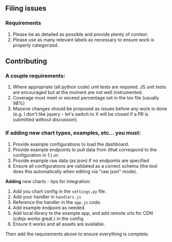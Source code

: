 ## Filing issues

### Requirements

1. Please be as detailed as possible and provide plenty of context.
2. Please use as many relevant labels as necessary to ensure work is properly categorized.

## Contributing

### A couple requirements:

1. Where appropriate (all python code) unit tests are required. JS unit tests are encouraged but at the moment are not well instrumented.
2. Coverage must meet or exceed percentage set in the tox file (usually 98%)
3. Massive changes should be proposed as issues before any work is done (e.g. I don't like jquery - let's switch to X will be closed if a PR is submitted without discussion).

### If adding new chart types, examples, etc... you must:

1. Provide example configurations to load the dashboard.
2. Provide example endpoints to pull data from (that correspond to the configuration in 1.) or:
3. Provide example raw data (as json) if no endpoints are specified
4. Ensure all configurations are validated as a correct schema (the tool does this automatically when editing via "raw json" mode).

**Adding** new charts - tips for integration:

1. Add you chart config in the `settings.py` file.
2. Add your handler in `handlers.js`
3. Reference the handler in the `app.js` code.
4. Add example endpoint as needed.
5. Add local library to the example app, and add remote urls for CDN (cdnjs works great.) in the config.
6. Ensure it works and all assets are available.

Then add the requirements above to ensure everything is complete.
